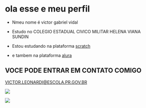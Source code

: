 # ola esse e meu perfil

 - Nmeu nome é victor gabriel vidal
   
 -  Estudo no COLEGIO ESTADUAL CIVICO MILITAR HELENA VIANA SUNDIN
  
- Estou estudando na plataforma [scratch](https://scratch.mit.edu/)
  
- e tambem na plataforma [alura](https://cursos.alura.com.br/edutech)
  
## VOCE PODE ENTRAR EM CONTATO COMIGO 

VICTOR.LEONARDI@ESCOLA.PR.GOV.BR

![](https://media.tenor.com/4nnGjyefLJkAAAAC/saitama.gif)

![](https://media.tenor.com/wwgundXJAQcAAAAC/ardinha-anime.gif)
